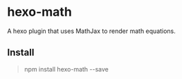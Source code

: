 hexo-math
===================

A hexo plugin that uses MathJax to render math equations.

## Install

> npm install hexo-math --save

